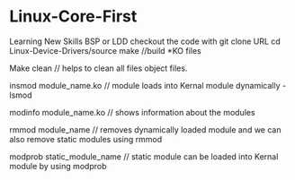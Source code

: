 # Linux-Core-First
Learning New Skills BSP or LDD
checkout the code with git clone URL
cd Linux-Device-Drivers/source
make    //build *KO files

Make clean // helps to clean all files object files.

insmod module_name.ko   // module loads into Kernal module dynamically - lsmod

modinfo  module_name.ko // shows information about the modules 

rmmod module_name       // removes dynamically loaded module and we can also remove static modules using rmmod

modprob static_module_name  // static module can be loaded into Kernal module by using modprob

